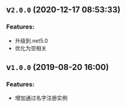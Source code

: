 ## v`2.0.0` (2020-12-17 08:53:33)

### Features:

* 升级到.net5.0
* 优化为空相关

## v`1.0.0` (2019-08-20 16:00)

### Features:

* 增加通过名字注册实例
